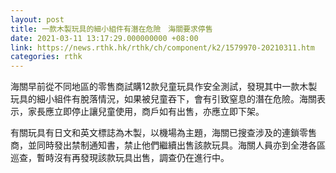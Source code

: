 ```yaml
---
layout: post
title: 一款木製玩具的細小組件有潛在危險　海關要求停售
date: 2021-03-11 13:17:29.000000000 +08:00
link: https://news.rthk.hk/rthk/ch/component/k2/1579970-20210311.htm
categories: rthk
---
```


海關早前從不同地區的零售商試購12款兒童玩具作安全測試，發現其中一款木製玩具的細小組件有脫落情況，如果被兒童吞下，會有引致窒息的潛在危險。海關表示，家長應立即停止讓兒童使用，商戶如有出售，亦應立即下架。

有關玩具有日文和英文標誌為木製，以機場為主題，海關已搜查涉及的連鎖零售商，並同時發出禁制通知書，禁止他們繼續出售該款玩具。海關人員亦到全港各區巡查，暫時沒有再發現該款玩具出售，調查仍在進行中。
